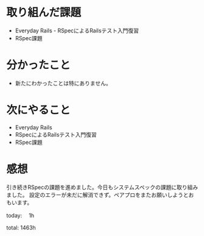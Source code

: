 #  取り組んだ課題
- Everyday Rails - RSpecによるRailsテスト入門復習
- RSpec課題


# 分かったこと
- 新たにわかったことは特にありません。
  
# 次にやること
- Everyday Rails
- RSpecによるRailsテスト入門復習
- RSpec課題


# 感想
引き続きRSpecの課題を進めました。今日もシステムスペックの課題に取り組みました。
設定のエラーが未だに解消できず。ペアプロをまたお願いしようとおもいます。

today: 　1h

total: 1463h
